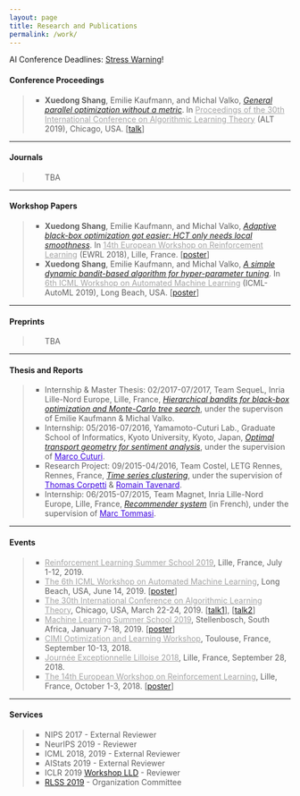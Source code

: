 ```yaml
---
layout: page
title: Research and Publications
permalink: /work/
---
```


AI Conference Deadlines: <a href="https://aideadlin.es/?sub=ML,CV,NLP,RO,SP,GR">Stress Warning</a>!

<h4><B>Conference Proceedings</B></h4>

<blockquote>
<ul style="list-style-type:square">
<li>
  <strong>Xuedong Shang</strong>, Emilie Kaufmann, and Michal Valko, <a href="/static/documents/shang2019general.pdf"><em>General parallel optimization without a metric</em></a>. In <a href="http://alt2019.algorithmiclearningtheory.org/accepted-papers/" style="color:#A4A4A4">Proceedings of the 30th International Conference on Algorithmic Learning Theory</a> (ALT 2019), Chicago, USA. [<a href="/static/documents/alt2019_1.pdf">talk</a>]
</li>
</ul>
</blockquote>

<hr />

<h4><B>Journals</B></h4>

<blockquote>
<ul style="list-style-type:square">
  TBA
</ul>
</blockquote>

<hr />

<h4><B>Workshop Papers</B></h4>

<blockquote>
<ul style="list-style-type:square">
<li>
  <strong>Xuedong Shang</strong>, Emilie Kaufmann, and Michal Valko, <a href="/static/documents/shang2018adaptive.pdf"><em>Adaptive black-box optimization got easier: HCT only needs local smoothness</em></a>. In <a href="https://ewrl.wordpress.com/ewrl14-2018/" style="color:#A4A4A4">14th European Workshop on Reinforcement Learning</a> (EWRL 2018), Lille, France. [<a href="/static/documents/shang2018adaptive_poster.pdf">poster</a>]
</li>
<li>
  <strong>Xuedong Shang</strong>, Emilie Kaufmann, and Michal Valko, <a href=""><em>A simple dynamic bandit-based algorithm for hyper-parameter tuning</em></a>. In <a href="https://sites.google.com/view/automl2019icml/" style="color:#A4A4A4">6th ICML Workshop on Automated Machine Learning</a> (ICML-AutoML 2019), Long Beach, USA. [<a href="">poster</a>]
</li>
</ul>
</blockquote>

<hr />

<h4><B>Preprints</B></h4>

<blockquote>
<ul style="list-style-type:square">
  TBA
</ul>
</blockquote>

<hr />

<h4><B>Thesis and Reports</B></h4>

<blockquote>
<ul style="list-style-type:square">
  <li>Internship & Master Thesis: 02/2017-07/2017, Team SequeL, Inria Lille-Nord Europe, Lille, France, <a href="/static/documents/bandits.pdf"><em>Hierarchical bandits for black-box optimization and Monte-Carlo tree search</em></a>, under the supervison of Emilie Kaufmann & Michal Valko.
  </li>

  <li>Internship: 05/2016-07/2016, Yamamoto-Cuturi Lab., Graduate School of Informatics, Kyoto University, Kyoto, Japan, <a href="/static/documents/optimal_transport.pdf"><em>Optimal transport geometry for sentiment analysis</em></a>, under the supervision of <a href="http://marcocuturi.net/" style="color:#3A01DF">Marco Cuturi</a>.
  </li>

  <li>Research Project: 09/2015-04/2016, Team Costel, LETG Rennes, Rennes, France, <a href="/static/documents/time_series.pdf"><em>Time series clustering</em></a>, under the supervision of <a href="https://www.sites.univ-rennes2.fr/costel/corpetti/site/index.html" style="color:#3A01DF">Thomas Corpetti</a> & <a href="https://rtavenar.github.io/research/bio.html" style="color:#3A01DF">Romain Tavenard</a>.
  </li>

  <li>Internship: 06/2015-07/2015, Team Magnet, Inria Lille-Nord Europe, Lille, France, <a href="/static/documents/recommender.pdf"><em>Recommender system</em></a> (in French), under the supervision of <a href="http://researchers.lille.inria.fr/tommasi/" style="color:#3A01DF">Marc Tommasi</a>.
  </li>
</ul>

</blockquote>

<hr />

<h4><B>Events</B></h4>

<blockquote>
<ul style="list-style-type:square">
  <li><a href="https://rlss.inria.fr/" style="color:#A4A4A4">Reinforcement Learning Summer School 2019</a>, Lille, France, July 1-12, 2019.</li>
  <li><a href="https://sites.google.com/view/automl2019icml/" style="color:#A4A4A4">The 6th ICML Workshop on Automated Machine Learning</a>, Long Beach, USA, June 14, 2019. [<a href="">poster</a>]</li>
  <li><a href="http://alt2019.algorithmiclearningtheory.org/" style="color:#A4A4A4">The 30th International Conference on Algorithmic Learning Theory</a>, Chicago, USA, March 22-24, 2019. [<a href="/static/documents/alt2019_1.pdf">talk1</a>], [<a href="/static/documents/alt2019_2.pdf">talk2</a>]</li>
  <li><a href="https://mlssafrica.com/" style="color:#A4A4A4">Machine Learning Summer School 2019</a>, Stellenbosch, South Africa, January 7-18, 2019. [<a href="/static/documents/shang2018adaptive_poster.pdf">poster</a>]</li>
  <li><a href="http://www.cimi.univ-toulouse.fr/optimisation/en/workshop-optimization-and-machine-learning/" style="color:#A4A4A4">CIMI Optimization and Learning Workshop</a>, Toulouse, France, September 10-13, 2018.</li>
  <li><a href="https://jel2018.sciencesconf.org/" style="color:#A4A4A4">Journée Exceptionnelle Lilloise 2018</a>, Lille, France, September 28, 2018.</li>
  <li><a href="https://ewrl.wordpress.com/ewrl14-2018/" style="color:#A4A4A4">The 14th European Workshop on Reinforcement Learning</a>, Lille, France, October 1-3, 2018. [<a href="/static/documents/shang2018adaptive_poster.pdf">poster</a>]</li>
</ul>
</blockquote>

<hr />

<h4><B>Services</B></h4>

<blockquote>
<ul style="list-style-type:square">
  <li>NIPS 2017 - External Reviewer</li>
  <li>NeurIPS 2019 - Reviewer</li>
  <li>ICML 2018, 2019 - External Reviewer</li>
  <li>AIStats 2019 - External Reviewer</li>
  <li>ICLR 2019 <a href="https://lld-workshop.github.io/">Workshop LLD</a> - Reviewer</li>
  <li><a href="https://rlss.inria.fr/">RLSS 2019</a> - Organization Committee</li>
</ul>
</blockquote>
